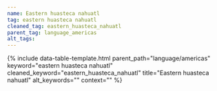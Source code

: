 ```yaml
---
name: Eastern huasteca nahuatl
tag: eastern huasteca nahuatl
cleaned_tag: eastern_huasteca_nahuatl
parent_tag: language_americas
alt_tags: 
---
```


{% include data-table-template.html 
  parent_path="language/americas" 
  keyword="eastern huasteca nahuatl" 
  cleaned_keyword="eastern_huasteca_nahuatl" 
  title="Eastern huasteca nahuatl"
  alt_keywords=""
  context=""
%}

